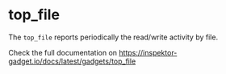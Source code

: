 # top_file

The `top_file` reports periodically the read/write activity by file.

Check the full documentation on https://inspektor-gadget.io/docs/latest/gadgets/top_file
